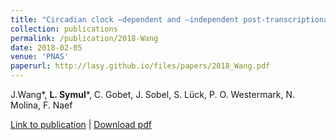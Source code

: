 ```yaml
---
title: "Circadian clock –dependent and –independent post-transcriptional regulation underlies temporal mRNA accumulation in mouse liver."
collection: publications
permalink: /publication/2018-Wang
date: 2018-02-05
venue: 'PNAS'
paperurl: http://lasy.github.io/files/papers/2018_Wang.pdf
---
```


J.Wang\*, __L. Symul__\*, C. Gobet, J. Sobel, S. Lück, P. O. Westermark, N. Molina, F. Naef


[Link to publication](https://www.pnas.org/content/115/8/E1916) |
[Download pdf](http://lasy.github.io/files/2018_Wang.pdf)
